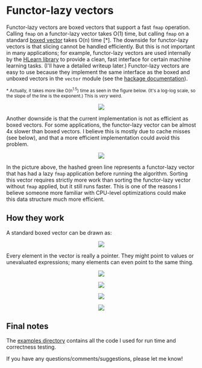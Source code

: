 # Functor-lazy vectors

Functor-lazy vectors are boxed vectors that support a fast `fmap` operation.  Calling `fmap` on a functor-lazy vector takes O(1) time, but calling `fmap` on a standard [boxed vector](http://hackage.haskell.org/package/vector) takes O(n) time [*].  The downside for functor-lazy vectors is that slicing cannot be handled efficiently.  But this is not important in many applications; for example, functor-lazy vectors are used internally by the [HLearn library](http://github.com/mikeizbicki/hlearn) to provide a clean, fast interface for certain machine learning tasks.  (I'll have a detailed writeup later.)  Functor-lazy vectors are easy to use because they implement the same interface as the boxed and unboxed vectors in the `vector` module (see the [hackage documentation](http://hackage.haskell.org/package/vector-functorlazy)).

<sub>* Actually, it takes more like O(n<sup>1.5</sup>) time as seen in the figure below.  (It's a log-log scale, so the slope of the line is the exponent.)  This is *very* weird. </sub>

<p align="center">
<img src="https://raw.github.com/mikeizbicki/vector-functorlazy/master/img/functorlazy-v-boxed.png" />
</p>

Another downside is that the current implementation is not as efficient as boxed vectors.  For some applications, the functor-lazy vector can be almost 4x slower than boxed vectors.  I believe this is mostly due to cache misses (see below), and that a more efficient implementation could avoid this problem.  

<p align="center">
<img src="https://raw.github.com/mikeizbicki/vector-functorlazy/master/img/algorithm-compare.png" />
</p>

In the picture above, the hashed green line represents a functor-lazy vector that has had a lazy `fmap` application before running the algorithm.  Sorting this vector requires strictly more work than sorting the functor-lazy vector without `fmap` applied, but it still runs faster.   This is one of the reasons I believe someone more familiar with CPU-level optimizations could make this data structure much more efficient.

## How they work

A standard boxed vector can be drawn as: 

<p align="center">
<img src="https://raw.github.com/mikeizbicki/vector-functorlazy/master/img/fig1.png" />
</p>

Every element in the vector is really a pointer.  They might point to values or unevaluated expressions; many elements can even point to the same thing.
<p align="center">
<img src="https://raw.github.com/mikeizbicki/vector-functorlazy/master/img/fig2.png" />
</p>
<p align="center">
<img src="https://raw.github.com/mikeizbicki/vector-functorlazy/master/img/fig3.png" />
</p>
<p align="center">
<img src="https://raw.github.com/mikeizbicki/vector-functorlazy/master/img/fig4.png" />
</p>
<p align="center">
<img src="https://raw.github.com/mikeizbicki/vector-functorlazy/master/img/fig5.png" />
</p>


## Final notes

The [examples directory](https://github.com/mikeizbicki/vector-functorlazy/tree/master/src/examples) contains all the code I used for run time and correctness testing.

If you have any questions/comments/suggestions, please let me know!
